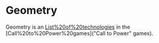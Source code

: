 # Geometry

Geometry is an [List%20of%20technologies](advance) in the [Call%20to%20Power%20games]("Call to Power" games).